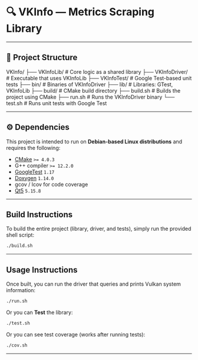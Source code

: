 # 🔍 VKInfo — Metrics Scraping Library


---

## 📁 Project Structure

VKInfo/
├── VKInfoLib/ # Core logic as a shared library
├── VKInfoDriver/ # Executable that uses VKInfoLib
├── VKInfoTest/ # Google Test-based unit tests
├── bin/ # Binaries of VKInfoDriver
├── lib/ # Libraries: GTest, VKInfoLib
├── build/ # CMake build directory
├── build.sh # Builds the project using CMake
├── run.sh # Runs the VKInfoDriver binary
└── test.sh # Runs unit tests with Google Test

---

## ⚙️ Dependencies

This project is intended to run on **Debian-based Linux distributions** and requires the following:

- [CMake](https://cmake.org/) `>= 4.0.3`
- G++ compiler `>= 12.2.0`
- [GoogleTest](https://github.com/google/googletest) `1.17`
- [Doxygen](https://www.doxygen.nl/) `1.14.0`
- gcov / lcov for code coverage
- [Qt5](https://www.qt.io/try-qt) `5.15.8`

---

## Build Instructions

To build the entire project (library, driver, and tests), simply run the provided shell script:

```bash
./build.sh
```

---

## Usage Instructions

Once built, you can run the driver that queries and prints Vulkan system information:

```bash
./run.sh
```

Or you can **Test** the library:

```bash
./test.sh
```

Or you can see test coverage (works after running tests):

```bash
./cov.sh
```

---